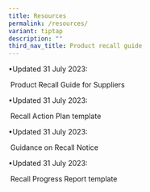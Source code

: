 ```yaml
---
title: Resources
permalink: /resources/
variant: tiptap
description: ""
third_nav_title: Product recall guide
---
```

<p>•Updated 31 July 2023:</p>
<p>&nbsp;Product Recall Guide for Suppliers</p>
<p>•Updated 31 July 2023:</p>
<p>&nbsp;Recall Action Plan template</p>
<p>•Updated 31 July 2023:</p>
<p>&nbsp;Guidance on Recall Notice</p>
<p>•Updated 31 July 2023:</p>
<p>&nbsp;Recall Progress Report template</p>